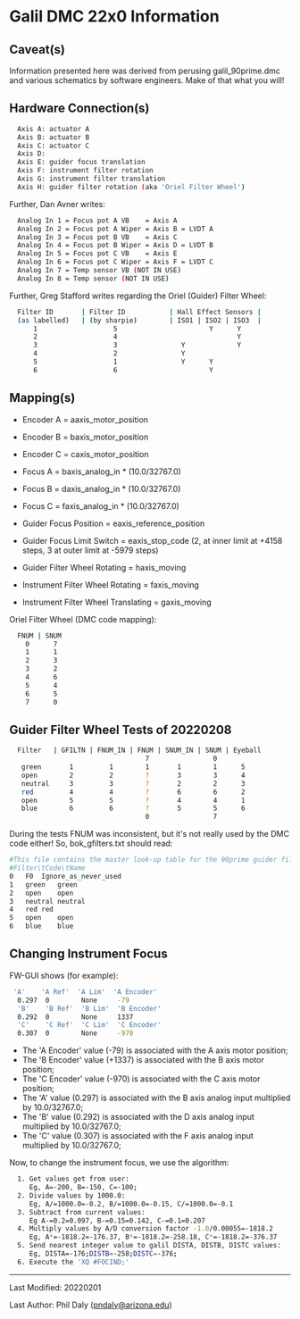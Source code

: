 # Galil DMC 22x0 Information

## Caveat(s)

Information presented here was derived from perusing galil_90prime.dmc and various schematics
by software engineers. Make of that what you will!

## Hardware Connection(s)

```bash
  Axis A: actuator A
  Axis B: actuator B
  Axis C: actuator C
  Axis D: 
  Axis E: guider focus translation
  Axis F: instrument filter rotation
  Axis G: instrument filter translation
  Axis H: guider filter rotation (aka 'Oriel Filter Wheel')
```

Further, Dan Avner writes:

```bash
  Analog In 1 = Focus pot A VB    = Axis A
  Analog In 2 = Focus pot A Wiper = Axis B = LVDT A
  Analog In 3 = Focus pot B VB    = Axis C
  Analog In 4 = Focus pot B Wiper = Axis D = LVDT B
  Analog In 5 = Focus pot C VB    = Axis E
  Analog In 6 = Focus pot C Wiper = Axis F = LVDT C
  Analog In 7 = Temp sensor VB (NOT IN USE)
  Analog In 8 = Temp sensor (NOT IN USE)
```

Further, Greg Stafford writes regarding the Oriel (Guider) Filter Wheel:

```bash
  Filter ID       | Filter ID           | Hall Effect Sensors |
  (as labelled)   | (by sharpie)        | ISO1 | ISO2 | ISO3  |
      1                   5                       Y      Y
      2                   4                              Y
      3                   3                Y             Y
      4                   2                Y              
      5                   1                Y      Y       
      6                   6                       Y       
```

## Mapping(s)

+ Encoder A = aaxis_motor_position
+ Encoder B = baxis_motor_position
+ Encoder C = caxis_motor_position

+ Focus A = baxis_analog_in * (10.0/32767.0)
+ Focus B = daxis_analog_in * (10.0/32767.0)
+ Focus C = faxis_analog_in * (10.0/32767.0)

+ Guider Focus Position = eaxis_reference_position
+ Guider Focus Limit Switch = eaxis_stop_code (2, at inner limit at +4158 steps, 3 at outer limit at -5979 steps)
+ Guider Filter Wheel Rotating = haxis_moving

+ Instrument Filter Wheel Rotating = faxis_moving
+ Instrument Filter Wheel Translating = gaxis_moving

Oriel Filter Wheel (DMC code mapping):

```bash
  FNUM | SNUM
    0      7
    1      1
    2      3
    3      2
    4      6
    5      4
    6      5
    7      0
```

## Guider Filter Wheel Tests of 20220208

```bash
  Filter   | GFILTN | FNUM_IN | FNUM | SNUM_IN | SNUM | Eyeball
                                  7                0      
   green       1         1        1       1        1      5
   open        2         2        ?       3        3      4
   neutral     3         3        ?       2        2      3
   red         4         4        ?       6        6      2
   open        5         5        ?       4        4      1
   blue        6         6        ?       5        5      6
                                  0                7       
```

During the tests FNUM was inconsistent, but it's not really used by the DMC code either!
So, bok_gfilters.txt should read:

```bash
#This file contains the master look-up table for the 90prime guider filter wheel.
#Filter\tCode\tName
0	F0	Ignore_as_never_used
1	green	green
2	open	open
3	neutral	neutral
4	red	red
5	open	open
6	blue	blue
```

## Changing Instrument Focus

FW-GUI shows (for example):

```bash
 'A'    'A Ref'  'A Lim'  'A Encoder' 
  0.297  0        None     -79
  'B'    'B Ref'  'B Lim'  'B Encoder' 
  0.292  0        None     1337
  'C'    'C Ref'  'C Lim'  'C Encoder' 
  0.307  0        None     -970
```

 - The 'A Encoder' value (-79) is associated with the A axis motor position;
 - The 'B Encoder' value (+1337) is associated with the B axis motor position;
 - The 'C Encoder' value (-970) is associated with the C axis motor position;
 - The 'A' value (0.297) is associated with the B axis analog input multiplied by 10.0/32767.0;
 - The 'B' value (0.292) is associated with the D axis analog input multiplied by 10.0/32767.0;
 - The 'C' value (0.307) is associated with the F axis analog input multiplied by 10.0/32767.0;
 
Now, to change the instrument focus, we use the algorithm:

```bash
  1. Get values get from user:
     Eg, A=-200, B=-150, C=-100;
  2. Divide values by 1000.0:
     Eg, A/=1000.0=-0.2, B/=1000.0=-0.15, C/=1000.0=-0.1
  3. Subtract from current values:
     Eg A-=0.2=0.097, B-=0.15=0.142, C-=0.1=0.207
  4. Multiply values by A/D conversion factor -1.0/0.00055=-1818.2
     Eg, A*=-1818.2=-176.37, B*=-1818.2=-258.18, C*=-1818.2=-376.37
  5. Send nearest integer value to galil DISTA, DISTB, DISTC values:
     Eg, DISTA=-176;DISTB=-258;DISTC=-376;
  6. Execute the 'XQ #FOCIND;'
 ```

--------------------------------------

Last Modified: 20220201

Last Author: Phil Daly (pndaly@arizona.edu)
